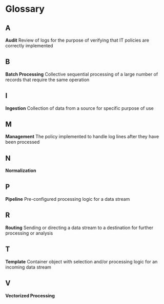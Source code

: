 # Glossary

## A

**Audit** Review of logs for the purpose of verifying that IT policies are correctly implemented

## B

**Batch Processing** Collective sequential processing of a large number of records that require the same operation

## I

**Ingestion** Collection of data from a source for specific purpose of use

## M

**Management** The policy implemented to handle log lines after they have been processed

## N

**Normalization**

## P

**Pipeline** Pre-configured processing logic for a data stream

## R

**Routing** Sending or directing a data stream to a destination for further processing or analysis

## T

**Template** Container object with selection and/or processing logic for an incoming data stream

## V

**Vectorized Processing**

